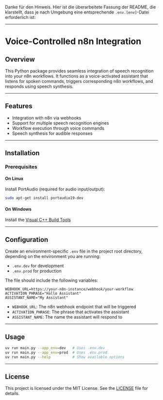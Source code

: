 Danke für den Hinweis. Hier ist die überarbeitete Fassung der README, die klarstellt, dass je nach Umgebung eine entsprechende `.env.[env]`-Datei erforderlich ist:

---

# Voice-Controlled n8n Integration

## Overview

This Python package provides seamless integration of speech recognition into your n8n workflows.
It functions as a voice-activated assistant that listens for spoken commands, triggers corresponding n8n workflows, and responds using speech synthesis.

---

## Features

* Integration with n8n via webhooks
* Support for multiple speech recognition engines
* Workflow execution through voice commands
* Speech synthesis for audible responses

---

## Installation

### Prerequisites

#### On Linux

Install PortAudio (required for audio input/output):

```bash
sudo apt-get install portaudio19-dev
```

#### On Windows

Install the [Visual C++ Build Tools](https://visualstudio.microsoft.com/visual-cpp-build-tools/)

---

## Configuration

Create an environment-specific `.env` file in the project root directory, depending on the environment you are running:

* `.env.dev` for development
* `.env.prod` for production

The file should include the following variables:

```env
WEBHOOK_URL=https://your-n8n-instance/webhook/your-workflow
ACTIVATION_PHRASE="Hallo Assistant"
ASSISTANT_NAME="My Assistant"
```

* `WEBHOOK_URL`: The n8n webhook endpoint that will be triggered
* `ACTIVATION_PHRASE`: The phrase that activates the assistant
* `ASSISTANT_NAME`: The name the assistant will respond to

---

## Usage

```bash
uv run main.py --app_env=dev   # Uses .env.dev
uv run main.py --app_env=prod  # Uses .env.prod
uv run main.py --help          # Show available options
```

---

## License

This project is licensed under the MIT License.
See the [LICENSE](./LICENSE) file for details.
